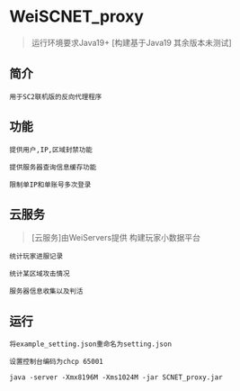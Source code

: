 WeiSCNET_proxy
===============
> 运行环境要求Java19+ [构建基于Java19 其余版本未测试]

## 简介

~~~
用于SC2联机版的反向代理程序
~~~

## 功能
~~~
提供用户,IP,区域封禁功能
~~~

~~~
提供服务器查询信息缓存功能
~~~

~~~
限制单IP和单账号多次登录
~~~


## 云服务
>[云服务]由WeiServers提供 构建玩家小数据平台
> 
~~~
统计玩家进服记录
~~~

~~~
统计某区域攻击情况
~~~

~~~
服务器信息收集以及判活
~~~

## 运行

~~~
将example_setting.json重命名为setting.json
~~~

~~~
设置控制台编码为chcp 65001
~~~

~~~
java -server -Xmx8196M -Xms1024M -jar SCNET_proxy.jar
~~~
